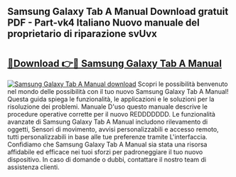 ## Samsung Galaxy Tab A Manual Download gratuit PDF - Part-vk4 Italiano Nuovo manuale del proprietario di riparazione svUvx

# <h2><a href="http://df94jp5.blite.top/?on=Samsung+Galaxy+Tab+A+Manual">🔗Download 👉🔴 Samsung Galaxy Tab A Manual</a></h2>

[![Samsung Galaxy Tab A Manual download](https://i.imgur.com/lujVjoI.png)](http://df94jp5.blite.top/?on=Samsung+Galaxy+Tab+A+Manual)
Scopri le possibilità benvenuto nel mondo delle possibilità con il tuo nuovo Samsung Galaxy Tab A Manual! Questa guida spiega le funzionalità, le applicazioni e le soluzioni per la risoluzione dei problemi. Manuale D'uso questo manuale descrive le procedure operative corrette per il nuovo REDDDDDDD. Le funzionalità avanzate di Samsung Galaxy Tab A Manual includono rilevamento di oggetti, Sensori di movimento, avvisi personalizzabili e accesso remoto, tutti personalizzabili in base alle tue preferenze tramite L'interfaccia. Confidiamo che Samsung Galaxy Tab A Manual sia stata una risorsa affidabile ed efficace nei tuoi sforzi per padroneggiare il tuo nuovo dispositivo. In caso di domande o dubbi, contattare il nostro team di assistenza clienti.
